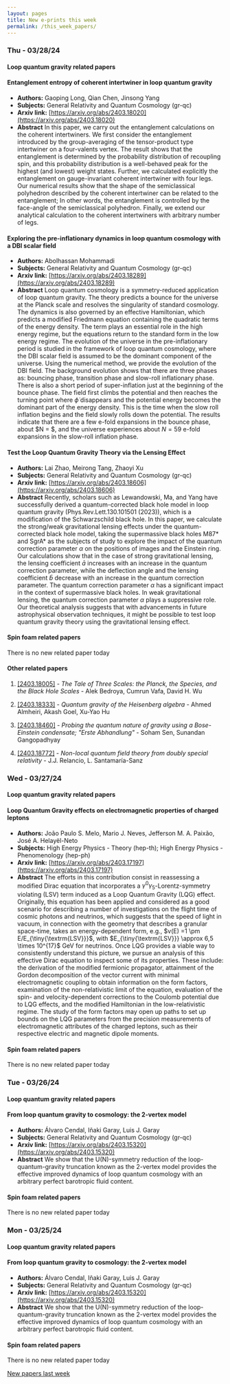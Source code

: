 ```yaml
---
layout: pages
title: New e-prints this week
permalink: /this_week_papers/
---
```




### Thu - 03/28/24

#### Loop quantum gravity related papers

#### **Entanglement entropy of coherent intertwiner in loop quantum gravity**
 - **Authors:** Gaoping Long, Qian Chen, Jinsong Yang
 - **Subjects:** General Relativity and Quantum Cosmology (gr-qc)
 - **Arxiv link:** [https://arxiv.org/abs/2403.18020](https://arxiv.org/abs/2403.18020)
 - **Abstract**
 In this paper, we carry out the entanglement calculations on the coherent intertwiners. We first consider the entanglement introduced by the group-averaging of the tensor-product type intertwiner on a four-valents vertex. The result shows that the entanglement is determined by the probability distribution of recoupling spin, and this probability distribution is a well-behaved peak for the highest (and lowest) weight states. Further, we calculated explicitly the entanglement on gauge-invariant coherent intertwiner with four legs. Our numerical results show that the shape of the semiclassical polyhedron described by the coherent intertwiner can be related to the entanglement; In other words, the entanglement is controlled by the face-angle of the semiclassical polyhedron. Finally, we extend our analytical calculation to the coherent intertwiners with arbitrary number of legs. 

#### **Exploring the pre-inflationary dynamics in loop quantum cosmology with a  DBI scalar field**
 - **Authors:** Abolhassan Mohammadi
 - **Subjects:** General Relativity and Quantum Cosmology (gr-qc)
 - **Arxiv link:** [https://arxiv.org/abs/2403.18289](https://arxiv.org/abs/2403.18289)
 - **Abstract**
 Loop quantum cosmology is a symmetry-reduced application of loop quantum gravity. The theory predicts a bounce for the universe at the Planck scale and resolves the singularity of standard cosmology. The dynamics is also governed by an effective Hamiltonian, which predicts a modified Friedmann equation containing the quadratic terms of the energy density. The term plays an essential role in the high energy regime, but the equations return to the standard form in the low energy regime. The evolution of the universe in the pre-inflationary period is studied in the framework of loop quantum cosmology, where the DBI scalar field is assumed to be the dominant component of the universe. Using the numerical method, we provide the evolution of the DBI field. The background evolution shows that there are three phases as: bouncing phase, transition phase and slow-roll inflationary phase. There is also a short period of super-inflation just at the beginning of the bounce phase. The field first climbs the potential and then reaches the turning point where $\dot{\phi}$ disappears and the potential energy becomes the dominant part of the energy density. This is the time when the slow roll inflation begins and the field slowly rolls down the potential. The results indicate that there are a few e-fold expansions in the bounce phase, about $N = $, and the universe experiences about $N = 59$ e-fold expansions in the slow-roll inflation phase. 

#### **Test the Loop Quantum Gravity Theory via the Lensing Effect**
 - **Authors:** Lai Zhao, Meirong Tang, Zhaoyi Xu
 - **Subjects:** General Relativity and Quantum Cosmology (gr-qc)
 - **Arxiv link:** [https://arxiv.org/abs/2403.18606](https://arxiv.org/abs/2403.18606)
 - **Abstract**
 Recently, scholars such as Lewandowski, Ma, and Yang have successfully derived a quantum-corrected black hole model in loop quantum gravity (Phys.Rev.Lett.130.101501 (2023)), which is a modification of the Schwarzschild black hole. In this paper, we calculate the strong/weak gravitational lensing effects under the quantum-corrected black hole model, taking the supermassive black holes M87* and SgrA* as the subjects of study to explore the impact of the quantum correction parameter $\alpha$ on the positions of images and the Einstein ring. Our calculations show that in the case of strong gravitational lensing, the lensing coefficient $\bar{a}$ increases with an increase in the quantum correction parameter, while the deflection angle and the lensing coefficient $\bar{b}$ decrease with an increase in the quantum correction parameter. The quantum correction parameter $\alpha$ has a significant impact in the context of supermassive black holes. In weak gravitational lensing, the quantum correction parameter $\alpha$ plays a suppressive role. Our theoretical analysis suggests that with advancements in future astrophysical observation techniques, it might be possible to test loop quantum gravity theory using the gravitational lensing effect. 

#### Spin foam related papers

There is no new related paper today 



#### Other related papers

1. [[2403.18005]](https://arxiv.org/abs/2403.18005) - *The Tale of Three Scales: the Planck, the Species, and the Black Hole  Scales* - Alek Bedroya, Cumrun Vafa, David H. Wu

1. [[2403.18333]](https://arxiv.org/abs/2403.18333) - *Quantum gravity of the Heisenberg algebra* - Ahmed Almheiri, Akash Goel, Xu-Yao Hu

1. [[2403.18460]](https://arxiv.org/abs/2403.18460) - *Probing the quantum nature of gravity using a Bose-Einstein condensate;  "Erste Abhandlung"* - Soham Sen, Sunandan Gangopadhyay

1. [[2403.18772]](https://arxiv.org/abs/2403.18772) - *Non-local quantum field theory from doubly special relativity* - J.J. Relancio, L. Santamaría-Sanz



### Wed - 03/27/24

#### Loop quantum gravity related papers

#### **Loop Quantum Gravity effects on electromagnetic properties of charged  leptons**
 - **Authors:** João Paulo S. Melo, Mario J. Neves, Jefferson M. A. Paixão, José A. Helayël-Neto
 - **Subjects:** High Energy Physics - Theory (hep-th); High Energy Physics - Phenomenology (hep-ph)
 - **Arxiv link:** [https://arxiv.org/abs/2403.17197](https://arxiv.org/abs/2403.17197)
 - **Abstract**
 The efforts in this contribution consist in reassessing a modified Dirac equation that incorporates a $\gamma^0 \gamma_5$-Lorentz-symmetry violating (LSV) term induced as a Loop Quantum Gravity (LQG) effect. Originally, this equation has been applied and considered as a good scenario for describing a number of investigations on the flight time of cosmic photons and neutrinos, which suggests that the speed of light in vacuum, in connection with the geometry that describes a granular space-time, takes an energy-dependent form, e.g., $v(E) =1 \pm E/E_{\tiny{\textrm{LSV}}}$, with $E_{\tiny{\textrm{LSV}}} \approx 6,5 \times 10^{17}$ GeV for neutrinos. Once LQG provides a viable way to consistently understand this picture, we pursue an analysis of this effective Dirac equation to inspect some of its properties. These include: the derivation of the modified fermionic propagator, attainment of the Gordon decomposition of the vector current with minimal electromagnetic coupling to obtain information on the form factors, examination of the non-relativistic limit of the equation, evaluation of the spin- and velocity-dependent corrections to the Coulomb potential due to LQG effects, and the modified Hamiltonian in the low-relativistic regime. The study of the form factors may open up paths to set up bounds on the LQG parameters from the precision measurements of electromagnetic attributes of the charged leptons, such as their respective electric and magnetic dipole moments. 

#### Spin foam related papers

There is no new related paper today 

### Tue - 03/26/24

#### Loop quantum gravity related papers

#### **From loop quantum gravity to cosmology: the 2-vertex model**
 - **Authors:** Álvaro Cendal, Iñaki Garay, Luis J. Garay
 - **Subjects:** General Relativity and Quantum Cosmology (gr-qc)
 - **Arxiv link:** [https://arxiv.org/abs/2403.15320](https://arxiv.org/abs/2403.15320)
 - **Abstract**
 We show that the U(N)-symmetry reduction of the loop-quantum-gravity truncation known as the 2-vertex model provides the effective improved dynamics of loop quantum cosmology with an arbitrary perfect barotropic fluid content. 

#### Spin foam related papers

There is no new related paper today 

### Mon - 03/25/24

#### Loop quantum gravity related papers

#### **From loop quantum gravity to cosmology: the 2-vertex model**
 - **Authors:** Álvaro Cendal, Iñaki Garay, Luis J. Garay
 - **Subjects:** General Relativity and Quantum Cosmology (gr-qc)
 - **Arxiv link:** [https://arxiv.org/abs/2403.15320](https://arxiv.org/abs/2403.15320)
 - **Abstract**
 We show that the U(N)-symmetry reduction of the loop-quantum-gravity truncation known as the 2-vertex model provides the effective improved dynamics of loop quantum cosmology with an arbitrary perfect barotropic fluid content. 

#### Spin foam related papers

There is no new related paper today 




[New papers last week]({{site.url}}/archived/weekly/pre-prints/2024/03/25/archived_weekly_papers.html)